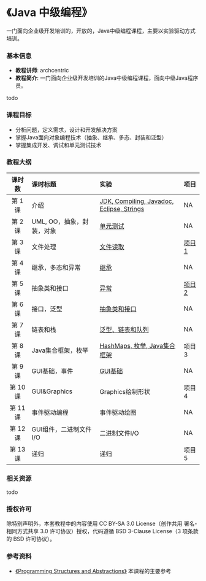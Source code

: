 《Java 中级编程》
=======

一门面向企业级开发培训的，开放的，Java中级编程课程，主要以实验驱动方式培训。

### 基本信息

- **教程讲师**: archcentric
- **教程简介**: 一门面向企业级开发培训的Java中级编程课程，面向中级Java程序员。

todo

### 课程目标
- 分析问题，定义需求，设计和开发解决方案
- 掌握Java面向对象编程技术（抽象、继承、多态、封装和泛型）
- 掌握集成开发、调试和单元测试技术

### 教程大纲

| 课时数 | 课时标题 | 实验 | 项目 |
|:-----:|:--------|:-------|:-------| 
|第 1 课| 介绍 | [JDK, Compiling, Javadoc, Eclipse, Strings](labs/lab01/README.md) | NA |
|第 2 课| UML, OO，抽象，封装，对象 | [单元测试](labs/lab02/README.md) | NA |
|第 3 课| 文件处理 | [文件读取](labs/lab03/README.md) | [项目1](projects/proj1/README.md) |
|第 4 课| 继承，多态和异常 | [继承](labs/lab04/README.md)  | NA |
|第 5 课| 抽象类和接口 | [异常](labs/lab05/README.md) | [项目2](projects/proj2/README.md) |
|第 6 课| 接口，泛型 | [抽象类和接口](labs/lab06/README.md) | NA |
|第 7 课| 链表和栈 | [泛型、链表和队列](labs/lab07/README.md) | NA |
|第 8 课| Java集合框架，枚举 | [HashMaps, 枚举, Java集合框架](labs/lab08/README.md) | 项目3 |
|第 9 课| GUI基础，事件 | [GUI基础](labs/lab09/README.md) | NA |
|第 10 课| GUI&Graphics | Graphics绘制形状 | 项目4 |
|第 11 课| 事件驱动编程 | 事件驱动绘图 | NA | 
|第 12 课| GUI组件，二进制文件I/O | 二进制文件I/O | NA |
|第 13 课| 递归 | 递归 | 项目5 |

### 相关资源
todo

### 授权许可

除特别声明外，本套教程中的内容使用 CC BY-SA 3.0 License（创作共用 署名-相同方式共享 3.0 许可协议）授权，代码遵循 BSD 3-Clause License（3 项条款的 BSD 许可协议）。

### 参考资料

- [《Programming Structures and Abstractions》](http://www.cs.ou.edu/~fagg/classes/cs2334/) 本课程的主要参考





